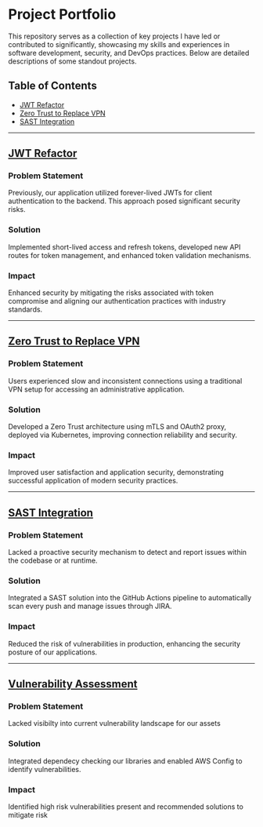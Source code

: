 # Project Portfolio

This repository serves as a collection of key projects I have led or contributed to significantly, showcasing my skills and experiences in software development, security, and DevOps practices. Below are detailed descriptions of some standout projects.

## Table of Contents
- [JWT Refactor](jwt.md)
- [Zero Trust to Replace VPN](vpn-zt.md)
- [SAST Integration](sast-dast.md)

---

## [JWT Refactor](jwt.md)

### Problem Statement
Previously, our application utilized forever-lived JWTs for client authentication to the backend. This approach posed significant security risks.

### Solution
Implemented short-lived access and refresh tokens, developed new API routes for token management, and enhanced token validation mechanisms.

### Impact
Enhanced security by mitigating the risks associated with token compromise and aligning our authentication practices with industry standards.

---

## [Zero Trust to Replace VPN](vpn-zt.md)

### Problem Statement
Users experienced slow and inconsistent connections using a traditional VPN setup for accessing an administrative application.

### Solution
Developed a Zero Trust architecture using mTLS and OAuth2 proxy, deployed via Kubernetes, improving connection reliability and security.

### Impact
Improved user satisfaction and application security, demonstrating successful application of modern security practices.

---

## [SAST Integration](sast-dast.md)

### Problem Statement
Lacked a proactive security mechanism to detect and report issues within the codebase or at runtime.

### Solution
Integrated a SAST solution into the GitHub Actions pipeline to automatically scan every push and manage issues through JIRA.

### Impact
Reduced the risk of vulnerabilities in production, enhancing the security posture of our applications.

---

## [Vulnerability Assessment](vuln.md)

### Problem Statement
Lacked visibilty into current vulnerability landscape for our assets

### Solution
Integrated dependecy checking our libraries and enabled AWS Config to identify vulnerabilities.

### Impact
Identified high risk vulnerabilities present and recommended solutions to mitigate risk